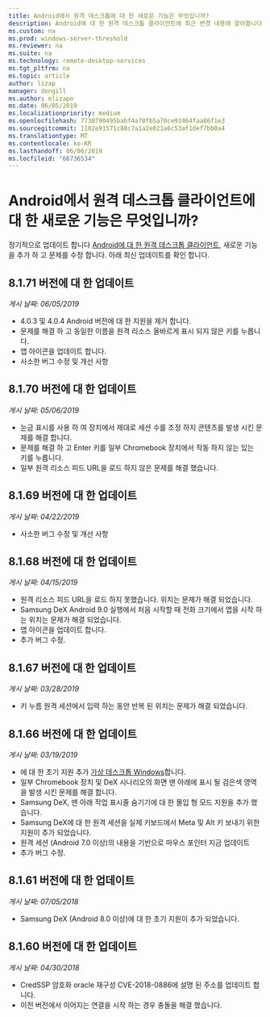 ```yaml
---
title: Android에서 원격 데스크톱에 대 한 새로운 기능은 무엇입니까?
description: Android에 대 한 원격 데스크톱 클라이언트에 최근 변경 내용에 알아봅니다
ms.custom: na
ms.prod: windows-server-threshold
ms.reviewer: na
ms.suite: na
ms.technology: remote-desktop-services
ms.tgt_pltfrm: na
ms.topic: article
author: lizap
manager: dongill
ms.author: elizapo
ms.date: 06/05/2019
ms.localizationpriority: medium
ms.openlocfilehash: 7730790495babf4a70fb5a70ce93464faa86f1e3
ms.sourcegitcommit: 1102e91571c88c7a1a2e021a6c53af1def7bb0a4
ms.translationtype: MT
ms.contentlocale: ko-KR
ms.lasthandoff: 06/06/2019
ms.locfileid: "66736534"
---
```

# <a name="whats-new-for-the-remote-desktop-client-on-android"></a>Android에서 원격 데스크톱 클라이언트에 대 한 새로운 기능은 무엇입니까?

정기적으로 업데이트 합니다 [Android에 대 한 원격 데스크톱 클라이언트](remote-desktop-android.md), 새로운 기능을 추가 하 고 문제를 수정 합니다. 아래 최신 업데이트를 확인 합니다.

## <a name="updates-for-version-8171"></a>8.1.71 버전에 대 한 업데이트

*게시 날짜: 06/05/2019*

- 4.0.3 및 4.0.4 Android 버전에 대 한 지원을 제거 합니다.
- 문제를 해결 하 고 동일한 이름을 원격 리소스 올바르게 표시 되지 않은 키를 누릅니다.
- 앱 아이콘을 업데이트 합니다.
- 사소한 버그 수정 및 개선 사항

## <a name="updates-for-version-8170"></a>8.1.70 버전에 대 한 업데이트

*게시 날짜: 05/06/2019*

- 눈금 표시를 사용 하 여 장치에서 제대로 세션 수를 조정 하지 콘텐츠를 발생 시킨 문제를 해결 합니다.
- 문제를 해결 하 고 Enter 키를 일부 Chromebook 장치에서 작동 하지 않는 있는 키를 누릅니다.
- 일부 원격 리소스 피드 URL을 로드 하지 않은 문제를 해결 했습니다.

## <a name="updates-for-version-8169"></a>8.1.69 버전에 대 한 업데이트

*게시 날짜: 04/22/2019*

- 사소한 버그 수정 및 개선 사항

## <a name="updates-for-version-8168"></a>8.1.68 버전에 대 한 업데이트

*게시 날짜: 04/15/2019*

- 원격 리소스 피드 URL을 로드 하지 못했습니다. 위치는 문제가 해결 되었습니다.
- Samsung DeX Android 9.0 실행에서 처음 시작할 때 전화 크기에서 앱을 시작 하는 위치는 문제가 해결 되었습니다.
- 앱 아이콘을 업데이트 합니다.
- 추가 버그 수정.

## <a name="updates-for-version-8167"></a>8.1.67 버전에 대 한 업데이트

*게시 날짜: 03/28/2019*

- 키 누름 원격 세션에서 입력 하는 동안 반복 된 위치는 문제가 해결 되었습니다.

## <a name="updates-for-version-8166"></a>8.1.66 버전에 대 한 업데이트

*게시 날짜: 03/19/2019*

- 에 대 한 초기 지원 추가 [가상 데스크톱 Windows](https://aka.ms/wvd)합니다.
- 일부 Chromebook 장치 및 DeX 시나리오의 화면 맨 아래에 표시 될 검은색 영역을 발생 시킨 문제를 해결 합니다.
- Samsung DeX, 맨 아래 작업 표시줄 숨기기에 대 한 몰입 형 모드 지원을 추가 했습니다.
- Samsung DeX에 대 한 원격 세션을 실제 키보드에서 Meta 및 Alt 키 보내기 위한 지원이 추가 되었습니다.
- 원격 세션 (Android 7.0 이상)의 내용을 기반으로 마우스 포인터 지금 업데이트
- 추가 버그 수정.

## <a name="updates-for-version-8161"></a>8.1.61 버전에 대 한 업데이트

*게시 날짜: 07/05/2018*

- Samsung DeX (Android 8.0 이상)에 대 한 초기 지원이 추가 되었습니다.

## <a name="updates-for-version-8160"></a>8.1.60 버전에 대 한 업데이트

*게시 날짜: 04/30/2018*

- CredSSP 암호화 oracle 재구성 CVE-2018-0886에 설명 된 주소를 업데이트 합니다.
- 이전 버전에서 이어지는 연결을 시작 하는 경우 충돌을 해결 했습니다.
